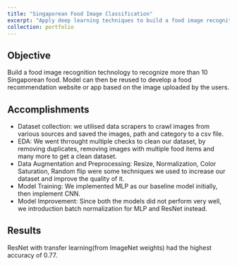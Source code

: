 ```yaml
---
title: "Singaporean Food Image Classification"
excerpt: "Apply deep learning techniques to build a food image recognition technology that is developed to recognize more than 10 Singaporean foods<br/><img src='/images/food-classification_2.png'>"
collection: portfolio
---
```


## Objective
Build a food image recognition technology to recognize more than 10 Singaporean food. Model can then be reused to develop a food recommendation website or app based on the image uploaded by the users.

## Accomplishments 
* Dataset collection: we utilised data scrapers to crawl images from various sources and saved the images, path and category to a csv file. 
* EDA: We went thrrought multiple checks to clean our dataset, by removing duplicates, removing images with multiple food items and many more to get a clean dataset. 
* Data Augmentation and Preprocessing: Resize, Normalization, Color Saturation, Random flip were some techniques we used to increase our dataset and improve the quality of it. 
* Model Training: We implemented MLP as our baseline model initially, then implement CNN. 
* Model Improvement: Since both the models did not perform very well, we introduction batch normalization for MLP and ResNet instead. 

## Results
ResNet with transfer learning(from ImageNet weights) had the highest accuracy of 0.77. 